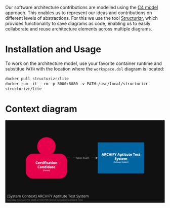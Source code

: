 Our software architecture contributions are modelled using the [C4 model](https://c4model.com/) approach.
This enables us to represent our ideas and contributions on different levels of abstractions.
For this we use the tool [Structurizr](https://structurizr.com/), which provides functionality to save diagrams as code, enabling us to easily collaborate and reuse architecture elements across multiple diagrams.

# Installation and Usage

To work on the architecture model, use your favorite container runtime and substitue `PATH` with the location where the `workspace.dsl` diagram is located:
```
docker pull structurizr/lite
docker run -it --rm -p 8080:8080 -v PATH:/usr/local/structurizr structurizr/lite
```

# Context diagram
![Context diagram](./images/structurizr-1-Diagram1.png)
